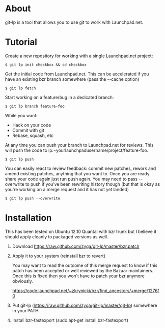 About
=====

git-lp is a tool that allows you to use git to work with Launchpad.net.

Tutorial
========

Create a new repository for working with a single Launchpad.net project:

    $ git lp init checkbox && cd checkbox

Get the initial code from Launchpad.net. This can be accelerated if you have an
existing bzr branch somewhere (pass the --cache option)

    $ git lp fetch

Start working on a feature/bug in a dedicated branch:

    $ git lp branch feature-foo

While you want:
 - Hack on your code
 - Commit with git
 - Rebase, squash, etc

At any time you can push your branch to Launchpad.net for reviews. This will
push the code to lp:~yourlaunchpadusername/project/feature-foo.

    $ git lp push

You can easily react to review feedback: commit new patches, rework and amend
existing patches, anything that you want to. Once you are ready share your code
again just run push again. You may need to pass --overwrite to push if you've
been rewriting history though (but that is okay as you're working on a merge
request and it has not yet landed)

    $ git lp push --overwrite

Installation
============

This has been tested on Ubuntu 12.10 Quantal with bzr trunk but I believe it
should apply cleanly to packaged versions as well.

1. Download https://raw.github.com/zyga/git-lp/master/bzr.patch 
2. Apply it to your system (reinstall bzr to revert)

    You may want to read the outcome of this merge request to know if this
    patch has been accepted or well reviewed by the Bazaar maintainers. Once
    this is fixed then you won't have to patch your bzr anymore obviously.

    https://code.launchpad.net/~zkrynicki/bzr/find_ancestors/+merge/127610

3. Put git-lp (https://raw.github.com/zyga/git-lp/master/git-lp) somewhere in
   your PATH.
4. Install bzr-fastexport (sudo apt-get install bzr-fastexport)
